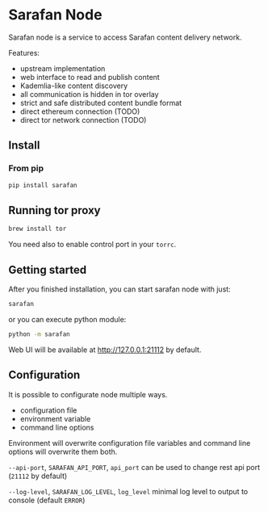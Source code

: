 # Sarafan Node

Sarafan node is a service to access Sarafan content delivery network.

Features:

* upstream implementation
* web interface to read and publish content
* Kademlia-like content discovery
* all communication is hidden in tor overlay
* strict and safe distributed content bundle format
* direct ethereum connection (TODO)
* direct tor network connection (TODO)

## Install

### From pip

```bash
pip install sarafan
```

## Running tor proxy

```bash
brew install tor
```

You need also to enable control port in your `torrc`.

## Getting started

After you finished installation, you can start sarafan node with just:

```bash
sarafan
```

or you can execute python module:

```bash
python -m sarafan
```

Web UI will be available at http://127.0.0.1:21112 by default.

## Configuration

It is possible to configurate node multiple ways. 

* configuration file
* environment variable
* command line options

Environment will overwrite configuration file variables and command line options 
will overwrite them both.

`--api-port`, `SARAFAN_API_PORT`, `api_port` can be used to change rest api port (`21112` by default)

`--log-level`, `SARAFAN_LOG_LEVEL`, `log_level` minimal log level to output to console (default `ERROR`)
